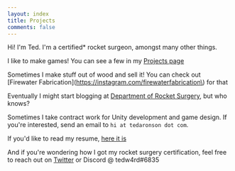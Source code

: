 ```yaml
---
layout: index
title: Projects
comments: false
---
```


Hi! I'm Ted. I'm a certified* rocket surgeon, amongst many other things.

I like to make games! You can see a few in my [Projects page](/projects)

Sometimes I make stuff out of wood and sell it! You can check out [Firewater Fabrication](https://instagram.com/firewaterfabrication\) for that

Eventually I might start blogging at [Department of Rocket Surgery](https://www.departmentofrocketsurgery.com), but who knows?

Sometimes I take contract work for Unity development and game design. If you're interested, send an email to `hi at tedaronson dot com`.

If you'd like to read my resume, [here it is](/assets/resume.pdf)

And if you're wondering how I got my rocket surgery certification, feel free to reach out on [Twitter](http://twitter.com/tedw4rd) or Discord @ tedw4rd#6835
